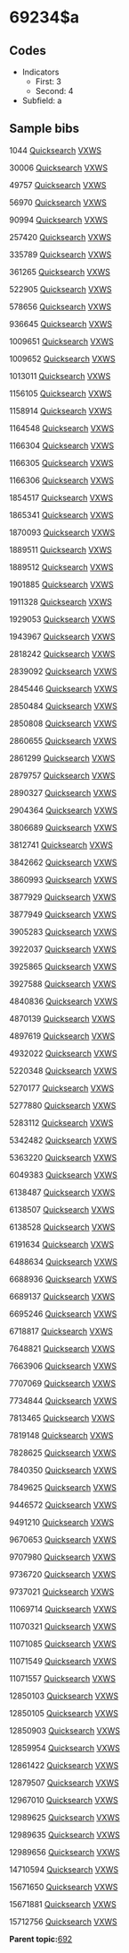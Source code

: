 # 69234$a

## Codes

-   Indicators
    -   First: 3
    -   Second: 4
-   Subfield: a

## Sample bibs

1044 [Quicksearch](https://search.library.yale.edu/catalog/1044) [VXWS](http://prodorbis.library.yale.edu:7014/vxws/GetHoldingsService?bibId=1044)

30006 [Quicksearch](https://search.library.yale.edu/catalog/30006) [VXWS](http://prodorbis.library.yale.edu:7014/vxws/GetHoldingsService?bibId=30006)

49757 [Quicksearch](https://search.library.yale.edu/catalog/49757) [VXWS](http://prodorbis.library.yale.edu:7014/vxws/GetHoldingsService?bibId=49757)

56970 [Quicksearch](https://search.library.yale.edu/catalog/56970) [VXWS](http://prodorbis.library.yale.edu:7014/vxws/GetHoldingsService?bibId=56970)

90994 [Quicksearch](https://search.library.yale.edu/catalog/90994) [VXWS](http://prodorbis.library.yale.edu:7014/vxws/GetHoldingsService?bibId=90994)

257420 [Quicksearch](https://search.library.yale.edu/catalog/257420) [VXWS](http://prodorbis.library.yale.edu:7014/vxws/GetHoldingsService?bibId=257420)

335789 [Quicksearch](https://search.library.yale.edu/catalog/335789) [VXWS](http://prodorbis.library.yale.edu:7014/vxws/GetHoldingsService?bibId=335789)

361265 [Quicksearch](https://search.library.yale.edu/catalog/361265) [VXWS](http://prodorbis.library.yale.edu:7014/vxws/GetHoldingsService?bibId=361265)

522905 [Quicksearch](https://search.library.yale.edu/catalog/522905) [VXWS](http://prodorbis.library.yale.edu:7014/vxws/GetHoldingsService?bibId=522905)

578656 [Quicksearch](https://search.library.yale.edu/catalog/578656) [VXWS](http://prodorbis.library.yale.edu:7014/vxws/GetHoldingsService?bibId=578656)

936645 [Quicksearch](https://search.library.yale.edu/catalog/936645) [VXWS](http://prodorbis.library.yale.edu:7014/vxws/GetHoldingsService?bibId=936645)

1009651 [Quicksearch](https://search.library.yale.edu/catalog/1009651) [VXWS](http://prodorbis.library.yale.edu:7014/vxws/GetHoldingsService?bibId=1009651)

1009652 [Quicksearch](https://search.library.yale.edu/catalog/1009652) [VXWS](http://prodorbis.library.yale.edu:7014/vxws/GetHoldingsService?bibId=1009652)

1013011 [Quicksearch](https://search.library.yale.edu/catalog/1013011) [VXWS](http://prodorbis.library.yale.edu:7014/vxws/GetHoldingsService?bibId=1013011)

1156105 [Quicksearch](https://search.library.yale.edu/catalog/1156105) [VXWS](http://prodorbis.library.yale.edu:7014/vxws/GetHoldingsService?bibId=1156105)

1158914 [Quicksearch](https://search.library.yale.edu/catalog/1158914) [VXWS](http://prodorbis.library.yale.edu:7014/vxws/GetHoldingsService?bibId=1158914)

1164548 [Quicksearch](https://search.library.yale.edu/catalog/1164548) [VXWS](http://prodorbis.library.yale.edu:7014/vxws/GetHoldingsService?bibId=1164548)

1166304 [Quicksearch](https://search.library.yale.edu/catalog/1166304) [VXWS](http://prodorbis.library.yale.edu:7014/vxws/GetHoldingsService?bibId=1166304)

1166305 [Quicksearch](https://search.library.yale.edu/catalog/1166305) [VXWS](http://prodorbis.library.yale.edu:7014/vxws/GetHoldingsService?bibId=1166305)

1166306 [Quicksearch](https://search.library.yale.edu/catalog/1166306) [VXWS](http://prodorbis.library.yale.edu:7014/vxws/GetHoldingsService?bibId=1166306)

1854517 [Quicksearch](https://search.library.yale.edu/catalog/1854517) [VXWS](http://prodorbis.library.yale.edu:7014/vxws/GetHoldingsService?bibId=1854517)

1865341 [Quicksearch](https://search.library.yale.edu/catalog/1865341) [VXWS](http://prodorbis.library.yale.edu:7014/vxws/GetHoldingsService?bibId=1865341)

1870093 [Quicksearch](https://search.library.yale.edu/catalog/1870093) [VXWS](http://prodorbis.library.yale.edu:7014/vxws/GetHoldingsService?bibId=1870093)

1889511 [Quicksearch](https://search.library.yale.edu/catalog/1889511) [VXWS](http://prodorbis.library.yale.edu:7014/vxws/GetHoldingsService?bibId=1889511)

1889512 [Quicksearch](https://search.library.yale.edu/catalog/1889512) [VXWS](http://prodorbis.library.yale.edu:7014/vxws/GetHoldingsService?bibId=1889512)

1901885 [Quicksearch](https://search.library.yale.edu/catalog/1901885) [VXWS](http://prodorbis.library.yale.edu:7014/vxws/GetHoldingsService?bibId=1901885)

1911328 [Quicksearch](https://search.library.yale.edu/catalog/1911328) [VXWS](http://prodorbis.library.yale.edu:7014/vxws/GetHoldingsService?bibId=1911328)

1929053 [Quicksearch](https://search.library.yale.edu/catalog/1929053) [VXWS](http://prodorbis.library.yale.edu:7014/vxws/GetHoldingsService?bibId=1929053)

1943967 [Quicksearch](https://search.library.yale.edu/catalog/1943967) [VXWS](http://prodorbis.library.yale.edu:7014/vxws/GetHoldingsService?bibId=1943967)

2818242 [Quicksearch](https://search.library.yale.edu/catalog/2818242) [VXWS](http://prodorbis.library.yale.edu:7014/vxws/GetHoldingsService?bibId=2818242)

2839092 [Quicksearch](https://search.library.yale.edu/catalog/2839092) [VXWS](http://prodorbis.library.yale.edu:7014/vxws/GetHoldingsService?bibId=2839092)

2845446 [Quicksearch](https://search.library.yale.edu/catalog/2845446) [VXWS](http://prodorbis.library.yale.edu:7014/vxws/GetHoldingsService?bibId=2845446)

2850484 [Quicksearch](https://search.library.yale.edu/catalog/2850484) [VXWS](http://prodorbis.library.yale.edu:7014/vxws/GetHoldingsService?bibId=2850484)

2850808 [Quicksearch](https://search.library.yale.edu/catalog/2850808) [VXWS](http://prodorbis.library.yale.edu:7014/vxws/GetHoldingsService?bibId=2850808)

2860655 [Quicksearch](https://search.library.yale.edu/catalog/2860655) [VXWS](http://prodorbis.library.yale.edu:7014/vxws/GetHoldingsService?bibId=2860655)

2861299 [Quicksearch](https://search.library.yale.edu/catalog/2861299) [VXWS](http://prodorbis.library.yale.edu:7014/vxws/GetHoldingsService?bibId=2861299)

2879757 [Quicksearch](https://search.library.yale.edu/catalog/2879757) [VXWS](http://prodorbis.library.yale.edu:7014/vxws/GetHoldingsService?bibId=2879757)

2890327 [Quicksearch](https://search.library.yale.edu/catalog/2890327) [VXWS](http://prodorbis.library.yale.edu:7014/vxws/GetHoldingsService?bibId=2890327)

2904364 [Quicksearch](https://search.library.yale.edu/catalog/2904364) [VXWS](http://prodorbis.library.yale.edu:7014/vxws/GetHoldingsService?bibId=2904364)

3806689 [Quicksearch](https://search.library.yale.edu/catalog/3806689) [VXWS](http://prodorbis.library.yale.edu:7014/vxws/GetHoldingsService?bibId=3806689)

3812741 [Quicksearch](https://search.library.yale.edu/catalog/3812741) [VXWS](http://prodorbis.library.yale.edu:7014/vxws/GetHoldingsService?bibId=3812741)

3842662 [Quicksearch](https://search.library.yale.edu/catalog/3842662) [VXWS](http://prodorbis.library.yale.edu:7014/vxws/GetHoldingsService?bibId=3842662)

3860993 [Quicksearch](https://search.library.yale.edu/catalog/3860993) [VXWS](http://prodorbis.library.yale.edu:7014/vxws/GetHoldingsService?bibId=3860993)

3877929 [Quicksearch](https://search.library.yale.edu/catalog/3877929) [VXWS](http://prodorbis.library.yale.edu:7014/vxws/GetHoldingsService?bibId=3877929)

3877949 [Quicksearch](https://search.library.yale.edu/catalog/3877949) [VXWS](http://prodorbis.library.yale.edu:7014/vxws/GetHoldingsService?bibId=3877949)

3905283 [Quicksearch](https://search.library.yale.edu/catalog/3905283) [VXWS](http://prodorbis.library.yale.edu:7014/vxws/GetHoldingsService?bibId=3905283)

3922037 [Quicksearch](https://search.library.yale.edu/catalog/3922037) [VXWS](http://prodorbis.library.yale.edu:7014/vxws/GetHoldingsService?bibId=3922037)

3925865 [Quicksearch](https://search.library.yale.edu/catalog/3925865) [VXWS](http://prodorbis.library.yale.edu:7014/vxws/GetHoldingsService?bibId=3925865)

3927588 [Quicksearch](https://search.library.yale.edu/catalog/3927588) [VXWS](http://prodorbis.library.yale.edu:7014/vxws/GetHoldingsService?bibId=3927588)

4840836 [Quicksearch](https://search.library.yale.edu/catalog/4840836) [VXWS](http://prodorbis.library.yale.edu:7014/vxws/GetHoldingsService?bibId=4840836)

4870139 [Quicksearch](https://search.library.yale.edu/catalog/4870139) [VXWS](http://prodorbis.library.yale.edu:7014/vxws/GetHoldingsService?bibId=4870139)

4897619 [Quicksearch](https://search.library.yale.edu/catalog/4897619) [VXWS](http://prodorbis.library.yale.edu:7014/vxws/GetHoldingsService?bibId=4897619)

4932022 [Quicksearch](https://search.library.yale.edu/catalog/4932022) [VXWS](http://prodorbis.library.yale.edu:7014/vxws/GetHoldingsService?bibId=4932022)

5220348 [Quicksearch](https://search.library.yale.edu/catalog/5220348) [VXWS](http://prodorbis.library.yale.edu:7014/vxws/GetHoldingsService?bibId=5220348)

5270177 [Quicksearch](https://search.library.yale.edu/catalog/5270177) [VXWS](http://prodorbis.library.yale.edu:7014/vxws/GetHoldingsService?bibId=5270177)

5277880 [Quicksearch](https://search.library.yale.edu/catalog/5277880) [VXWS](http://prodorbis.library.yale.edu:7014/vxws/GetHoldingsService?bibId=5277880)

5283112 [Quicksearch](https://search.library.yale.edu/catalog/5283112) [VXWS](http://prodorbis.library.yale.edu:7014/vxws/GetHoldingsService?bibId=5283112)

5342482 [Quicksearch](https://search.library.yale.edu/catalog/5342482) [VXWS](http://prodorbis.library.yale.edu:7014/vxws/GetHoldingsService?bibId=5342482)

5363220 [Quicksearch](https://search.library.yale.edu/catalog/5363220) [VXWS](http://prodorbis.library.yale.edu:7014/vxws/GetHoldingsService?bibId=5363220)

6049383 [Quicksearch](https://search.library.yale.edu/catalog/6049383) [VXWS](http://prodorbis.library.yale.edu:7014/vxws/GetHoldingsService?bibId=6049383)

6138487 [Quicksearch](https://search.library.yale.edu/catalog/6138487) [VXWS](http://prodorbis.library.yale.edu:7014/vxws/GetHoldingsService?bibId=6138487)

6138507 [Quicksearch](https://search.library.yale.edu/catalog/6138507) [VXWS](http://prodorbis.library.yale.edu:7014/vxws/GetHoldingsService?bibId=6138507)

6138528 [Quicksearch](https://search.library.yale.edu/catalog/6138528) [VXWS](http://prodorbis.library.yale.edu:7014/vxws/GetHoldingsService?bibId=6138528)

6191634 [Quicksearch](https://search.library.yale.edu/catalog/6191634) [VXWS](http://prodorbis.library.yale.edu:7014/vxws/GetHoldingsService?bibId=6191634)

6488634 [Quicksearch](https://search.library.yale.edu/catalog/6488634) [VXWS](http://prodorbis.library.yale.edu:7014/vxws/GetHoldingsService?bibId=6488634)

6688936 [Quicksearch](https://search.library.yale.edu/catalog/6688936) [VXWS](http://prodorbis.library.yale.edu:7014/vxws/GetHoldingsService?bibId=6688936)

6689137 [Quicksearch](https://search.library.yale.edu/catalog/6689137) [VXWS](http://prodorbis.library.yale.edu:7014/vxws/GetHoldingsService?bibId=6689137)

6695246 [Quicksearch](https://search.library.yale.edu/catalog/6695246) [VXWS](http://prodorbis.library.yale.edu:7014/vxws/GetHoldingsService?bibId=6695246)

6718817 [Quicksearch](https://search.library.yale.edu/catalog/6718817) [VXWS](http://prodorbis.library.yale.edu:7014/vxws/GetHoldingsService?bibId=6718817)

7648821 [Quicksearch](https://search.library.yale.edu/catalog/7648821) [VXWS](http://prodorbis.library.yale.edu:7014/vxws/GetHoldingsService?bibId=7648821)

7663906 [Quicksearch](https://search.library.yale.edu/catalog/7663906) [VXWS](http://prodorbis.library.yale.edu:7014/vxws/GetHoldingsService?bibId=7663906)

7707069 [Quicksearch](https://search.library.yale.edu/catalog/7707069) [VXWS](http://prodorbis.library.yale.edu:7014/vxws/GetHoldingsService?bibId=7707069)

7734844 [Quicksearch](https://search.library.yale.edu/catalog/7734844) [VXWS](http://prodorbis.library.yale.edu:7014/vxws/GetHoldingsService?bibId=7734844)

7813465 [Quicksearch](https://search.library.yale.edu/catalog/7813465) [VXWS](http://prodorbis.library.yale.edu:7014/vxws/GetHoldingsService?bibId=7813465)

7819148 [Quicksearch](https://search.library.yale.edu/catalog/7819148) [VXWS](http://prodorbis.library.yale.edu:7014/vxws/GetHoldingsService?bibId=7819148)

7828625 [Quicksearch](https://search.library.yale.edu/catalog/7828625) [VXWS](http://prodorbis.library.yale.edu:7014/vxws/GetHoldingsService?bibId=7828625)

7840350 [Quicksearch](https://search.library.yale.edu/catalog/7840350) [VXWS](http://prodorbis.library.yale.edu:7014/vxws/GetHoldingsService?bibId=7840350)

7849625 [Quicksearch](https://search.library.yale.edu/catalog/7849625) [VXWS](http://prodorbis.library.yale.edu:7014/vxws/GetHoldingsService?bibId=7849625)

9446572 [Quicksearch](https://search.library.yale.edu/catalog/9446572) [VXWS](http://prodorbis.library.yale.edu:7014/vxws/GetHoldingsService?bibId=9446572)

9491210 [Quicksearch](https://search.library.yale.edu/catalog/9491210) [VXWS](http://prodorbis.library.yale.edu:7014/vxws/GetHoldingsService?bibId=9491210)

9670653 [Quicksearch](https://search.library.yale.edu/catalog/9670653) [VXWS](http://prodorbis.library.yale.edu:7014/vxws/GetHoldingsService?bibId=9670653)

9707980 [Quicksearch](https://search.library.yale.edu/catalog/9707980) [VXWS](http://prodorbis.library.yale.edu:7014/vxws/GetHoldingsService?bibId=9707980)

9736720 [Quicksearch](https://search.library.yale.edu/catalog/9736720) [VXWS](http://prodorbis.library.yale.edu:7014/vxws/GetHoldingsService?bibId=9736720)

9737021 [Quicksearch](https://search.library.yale.edu/catalog/9737021) [VXWS](http://prodorbis.library.yale.edu:7014/vxws/GetHoldingsService?bibId=9737021)

11069714 [Quicksearch](https://search.library.yale.edu/catalog/11069714) [VXWS](http://prodorbis.library.yale.edu:7014/vxws/GetHoldingsService?bibId=11069714)

11070321 [Quicksearch](https://search.library.yale.edu/catalog/11070321) [VXWS](http://prodorbis.library.yale.edu:7014/vxws/GetHoldingsService?bibId=11070321)

11071085 [Quicksearch](https://search.library.yale.edu/catalog/11071085) [VXWS](http://prodorbis.library.yale.edu:7014/vxws/GetHoldingsService?bibId=11071085)

11071549 [Quicksearch](https://search.library.yale.edu/catalog/11071549) [VXWS](http://prodorbis.library.yale.edu:7014/vxws/GetHoldingsService?bibId=11071549)

11071557 [Quicksearch](https://search.library.yale.edu/catalog/11071557) [VXWS](http://prodorbis.library.yale.edu:7014/vxws/GetHoldingsService?bibId=11071557)

12850103 [Quicksearch](https://search.library.yale.edu/catalog/12850103) [VXWS](http://prodorbis.library.yale.edu:7014/vxws/GetHoldingsService?bibId=12850103)

12850105 [Quicksearch](https://search.library.yale.edu/catalog/12850105) [VXWS](http://prodorbis.library.yale.edu:7014/vxws/GetHoldingsService?bibId=12850105)

12850903 [Quicksearch](https://search.library.yale.edu/catalog/12850903) [VXWS](http://prodorbis.library.yale.edu:7014/vxws/GetHoldingsService?bibId=12850903)

12859954 [Quicksearch](https://search.library.yale.edu/catalog/12859954) [VXWS](http://prodorbis.library.yale.edu:7014/vxws/GetHoldingsService?bibId=12859954)

12861422 [Quicksearch](https://search.library.yale.edu/catalog/12861422) [VXWS](http://prodorbis.library.yale.edu:7014/vxws/GetHoldingsService?bibId=12861422)

12879507 [Quicksearch](https://search.library.yale.edu/catalog/12879507) [VXWS](http://prodorbis.library.yale.edu:7014/vxws/GetHoldingsService?bibId=12879507)

12967010 [Quicksearch](https://search.library.yale.edu/catalog/12967010) [VXWS](http://prodorbis.library.yale.edu:7014/vxws/GetHoldingsService?bibId=12967010)

12989625 [Quicksearch](https://search.library.yale.edu/catalog/12989625) [VXWS](http://prodorbis.library.yale.edu:7014/vxws/GetHoldingsService?bibId=12989625)

12989635 [Quicksearch](https://search.library.yale.edu/catalog/12989635) [VXWS](http://prodorbis.library.yale.edu:7014/vxws/GetHoldingsService?bibId=12989635)

12989656 [Quicksearch](https://search.library.yale.edu/catalog/12989656) [VXWS](http://prodorbis.library.yale.edu:7014/vxws/GetHoldingsService?bibId=12989656)

14710594 [Quicksearch](https://search.library.yale.edu/catalog/14710594) [VXWS](http://prodorbis.library.yale.edu:7014/vxws/GetHoldingsService?bibId=14710594)

15671650 [Quicksearch](https://search.library.yale.edu/catalog/15671650) [VXWS](http://prodorbis.library.yale.edu:7014/vxws/GetHoldingsService?bibId=15671650)

15671881 [Quicksearch](https://search.library.yale.edu/catalog/15671881) [VXWS](http://prodorbis.library.yale.edu:7014/vxws/GetHoldingsService?bibId=15671881)

15712756 [Quicksearch](https://search.library.yale.edu/catalog/15712756) [VXWS](http://prodorbis.library.yale.edu:7014/vxws/GetHoldingsService?bibId=15712756)

**Parent topic:**[692](../../tags/692/692.md)

